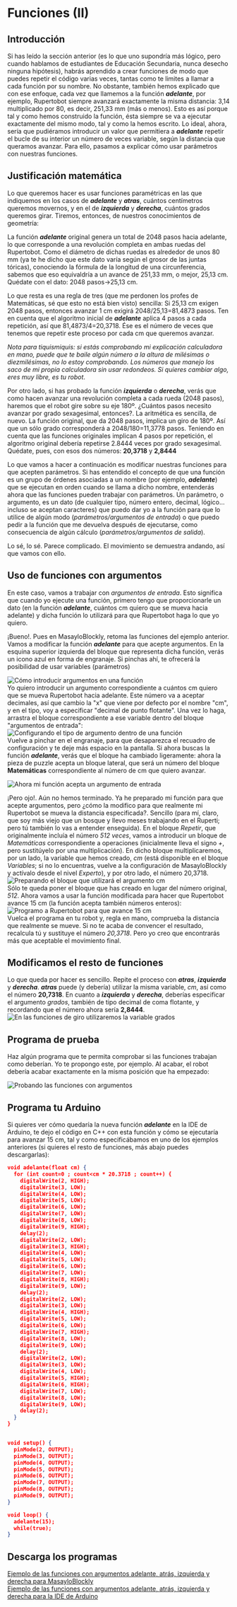 # Funciones (II)  
## Introducción  
Si has leído la sección anterior (es lo que uno supondría más lógico, pero cuando hablamos de estudiantes de Educación Secundaria, nunca desecho ninguna hipótesis), habrás aprendido a crear funciones de modo que puedes repetir el código varias veces, tantas como te limites a llamar a cada función por su nombre. No obstante, también hemos explicado que con ese enfoque, cada vez que llamemos a la función ***adelante***, por ejemplo, Rupertobot siempre avanzará exactamente la misma distancia: 3,14 multiplicado por 80, es decir, 251,33 mm (más o menos). Esto es así porque tal y como hemos construido la función, ésta siempre se va a ejecutar exactamente del mismo modo, tal y como la hemos escrito. Lo ideal, ahora, sería que pudiéramos introducir un valor que permitiera a ***adelante*** repetir el bucle de su interior un número de veces variable, según la distancia que queramos avanzar. Para ello, pasamos a explicar cómo usar parámetros con nuestras funciones.  
## Justificación matemática  
Lo que queremos hacer es usar funciones paramétricas en las que indiquemos en los casos de ***adelante*** y ***atras***, cuántos centímetros queremos movernos, y en el de ***izquierda*** y ***derecha***, cuántos grados queremos girar. Tiremos, entonces, de nuestros conocimientos de geometría: 

La función ***adelante*** original genera un total de 2048 pasos hacia adelante, lo que corresponde a una revolución completa en ambas ruedas del Rupertobot. Como el diámetro de dichas ruedas es alrededor de unos 80 mm (ya te he dicho que este dato varía según el grosor de las juntas tóricas), conociendo la fórmula de la longitud de una circunferencia, sabemos que eso equivaldría a un avance de 251,33 mm, o mejor, 25,13 cm. Quédate con el dato: 2048 pasos->25,13 cm. 

Lo que resta es una regla de tres (que me perdonen los profes de Matemáticas, sé que esto no está bien visto) sencilla: Si 25,13 cm exigen 2048 pasos, entonces avanzar 1 cm exigirá 2048/25,13=81,4873 pasos. Ten en cuenta que el algoritmo inicial de ***adelante*** aplica 4 pasos a cada repetición, así que 81,4873/4=20,3718. Ése es el número de veces que tenemos que repetir este proceso por cada cm que queremos avanzar.  

*Nota para tiquismiquis: si estás comprobando mi explicación calculadora en mano, puede que te baile algún número a la altura de milésimas o diezmilésimas, no lo estoy comprobando. Los números que manejo los saco de mi propia calculadora sin usar redondeos. Si quieres cambiar algo, eres muy libre, es tu robot*. 

Por otro lado, si has probado la función ***izquierda*** o ***derecha***, verás que como hacen avanzar una revolución completa a cada rueda (2048 pasos), haremos que el robot gire sobre su eje 180º. ¿Cuántos pasos necesito avanzar por grado sexagesimal, entonces?. La aritmética es sencilla, de nuevo. La función original, que da 2048 pasos, implica un giro de 180º. Así que un sólo grado corresponderá a 2048/180=11,3778 pasos. Teniendo en cuenta que las funciones originales implican 4 pasos por repetición, el algoritmo original debería repetirse 2.8444 veces por grado sexagesimal. Quédate, pues, con esos dos números: **20,3718** y **2,8444**  

Lo que vamos a hacer a continuación es modificar nuestras funciones para que acepten parámetros. Si has entendido el concepto de que una función es un grupo de órdenes asociadas a un nombre (por ejemplo, ***adelante***) que se ejecutan en orden cuando se llama a dicho nombre, entenderás ahora que las funciones pueden trabajar con parámetros. Un parámetro, o argumento, es un dato (de cualquier tipo, número entero, decimal, lógico... incluso se aceptan caracteres) que puedo dar yo a la función para que lo utilice de algún modo (*parámetros/argumentos de entrada*) o que puedo pedir a la función que me devuelva después de ejecutarse, como consecuencia de algún cálculo (*parámetros/argumentos de salida*). 

Lo sé, lo sé. Parece complicado. El movimiento se demuestra andando, así que vamos con ello.

## Uso de funciones con argumentos 
En este caso, vamos a trabajar con *argumentos de entrada*. Esto significa que cuando yo ejecute una función, primero tengo que proporcionarle un dato (en la función ***adelante***, cuántos cm quiero que se mueva hacia adelante) y dicha función lo utilizará para que Rupertobot haga lo que yo quiero. 

¡Bueno!. Pues en MasayloBlockly, retoma las funciones del ejemplo anterior. Vamos a modificar la función ***adelante*** para que acepte argumentos. En la esquina superior izquierda del bloque que representa dicha función, verás un icono azul en forma de engranaje. Si pinchas ahí, te ofrecerá la posibilidad de usar variables (parámetros)
  
![Cómo introducir argumentos en una función](./img/introduzcoVariables1.png)  
Yo quiero introducir un argumento correspondiente a cuántos cm quiero que se mueva Rupertobot hacia adelante. Este número va a aceptar decimales, así que cambio la "x" que viene por defecto por el nombre "cm", y en el tipo, voy a especificar "decimal de punto flotante". Una vez lo haga, arrastra el bloque correspondiente a ese variable dentro del bloque "argumentos de entrada": 
![Configurando el tipo de argumento dentro de una función](./img/introduzcoVariables2.png)  
Vuelve a pinchar en el engranaje, para que desaparezca el recuadro de configuración y te deje más espacio en la pantalla. Si ahora buscas la función ***adelante***, verás que el bloque ha cambiado ligeramente: ahora la pieza de puzzle acepta un bloque lateral, que será un número del bloque **Matemáticas** correspondiente al número de cm que quiero avanzar. 

![Ahora mi función acepta un argumento de entrada](./img/introduzcoVariables3.png)  

¡Pero ojo!. Aún no hemos terminado. Ya he preparado mi función para que acepte argumentos, pero ¿cómo la modifico para que realmente mi Rupertobot se mueva la distancia especificada?. Sencillo (para mí, claro, que soy más viejo que un bosque y llevo meses trabajando en el Ruperti; pero tú también lo vas a entender enseguida). En el bloque *Repetir*, que originalmente incluía el número *512 veces*, vamos a introducir un bloque de *Matemáticas* correspondiente a operaciones (inicialmente lleva el signo *+*, pero sustitúyelo por una multiplicación). En dicho bloque multiplicaremos, por un lado, la variable que hemos creado, *cm* (está disponible en el bloque *Variables*; si no lo encuentras, vuelve a la configuración de MasayloBlockly y actívalo desde el nivel *Experto*), y por otro lado, el número 20,3718.
![Preparando el bloque que utilizará el argumento *cm*](./img/introduzcoVariables4.png)  
Sólo te queda poner el bloque que has creado en lugar del número original, *512*. Ahora vamos a usar la función modificada para hacer que Rupertobot avance 15 cm (la función acepta también números enteros): 
![Programo a Rupertobot para que avance 15 cm](./img/introduzcoVariables5.png)  
Vuelca el programa en tu robot y, regla en mano, comprueba la distancia que realmente se mueve. Si no te acaba de convencer el resultado, recalcula tú y sustituye el número *20,3718*. Pero yo creo que encontrarás más que aceptable el movimiento final.

## Modificamos el resto de funciones 
Lo que queda por hacer es sencillo. Repite el proceso con ***atras***, ***izquierda*** y ***derecha***. ***atras*** puede (y debería) utilizar la misma variable, *cm*, así como el número **20,7318**. En cuanto a ***izquierda*** y ***derecha***, deberías especificar el argumento *grados*, también de tipo decimal de coma flotante, y recordando que el número ahora sería **2,8444**. 
![En las funciones de giro utilizaremos la variable *grados*](./img/introduzcoVariables6.png)  

## Programa de prueba 
Haz algún programa que te permita comprobar si las funciones trabajan como deberían. Yo te propongo este, por ejemplo. Al acabar, el robot debería acabar exactamente en la misma posición que ha empezado: 

![Probando las funciones con argumentos](./img/introduzcoVariables7.png)  

## Programa tu Arduino  
Si quieres ver cómo quedaría la nueva función ***adelante*** en la IDE de Arduino, te dejo el código en C++ con esta función y cómo se ejecutaría para avanzar 15 cm, tal y como especificábamos en uno de los ejemplos anteriores (si quieres el resto de funciones, más abajo puedes descargarlas):
```json
void adelante(float cm) {
  for (int count=0 ; count<cm * 20.3718 ; count++) {
    digitalWrite(2, HIGH);
    digitalWrite(3, LOW);
    digitalWrite(4, LOW);
    digitalWrite(5, LOW);
    digitalWrite(6, LOW);
    digitalWrite(7, LOW);
    digitalWrite(8, LOW);
    digitalWrite(9, HIGH);
    delay(2);
    digitalWrite(2, LOW);
    digitalWrite(3, HIGH);
    digitalWrite(4, LOW);
    digitalWrite(5, LOW);
    digitalWrite(6, LOW);
    digitalWrite(7, LOW);
    digitalWrite(8, HIGH);
    digitalWrite(9, LOW);
    delay(2);
    digitalWrite(2, LOW);
    digitalWrite(3, LOW);
    digitalWrite(4, HIGH);
    digitalWrite(5, LOW);
    digitalWrite(6, LOW);
    digitalWrite(7, HIGH);
    digitalWrite(8, LOW);
    digitalWrite(9, LOW);
    delay(2);
    digitalWrite(2, LOW);
    digitalWrite(3, LOW);
    digitalWrite(4, LOW);
    digitalWrite(5, HIGH);
    digitalWrite(6, HIGH);
    digitalWrite(7, LOW);
    digitalWrite(8, LOW);
    digitalWrite(9, LOW);
    delay(2);
  }
}


void setup() {
  pinMode(2, OUTPUT);
  pinMode(3, OUTPUT);
  pinMode(4, OUTPUT);
  pinMode(5, OUTPUT);
  pinMode(6, OUTPUT);
  pinMode(7, OUTPUT);
  pinMode(8, OUTPUT);
  pinMode(9, OUTPUT);
}

void loop() {
  adelante(15);
  while(true);
}
```  
## Descarga los programas  
[Ejemplo de las funciones con argumentos adelante, atrás, izquierda y derecha para MasayloBlockly](./programas/funcionesconParametros.bloc)  
[Ejemplo de las funciones con argumentos adelante, atrás, izquierda y derecha para la IDE de Arduino](./programas/funcionesconParametros.ino) 

